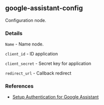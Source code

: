 ## google-assistant-config


Configuration node.


### Details

`Name` - Name node.

`client_id` - ID application

`client_secret` - Secret key for application

`redirect_url` - Callback redirect


### References

 - [Setup Authentication for Google Assistant](https://github.com/Melvin-Abraham/Google-Assistant-Unofficial-Desktop-Client/wiki/Setup-Authentication-for-Google-Assistant-Unofficial-Desktop-Client)

